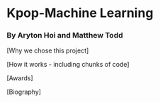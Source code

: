 # Kpop-Machine Learning
### By Aryton Hoi and Matthew Todd

[Why we chose this project]

[How it works - including chunks of code]

[Awards]

[Biography]
